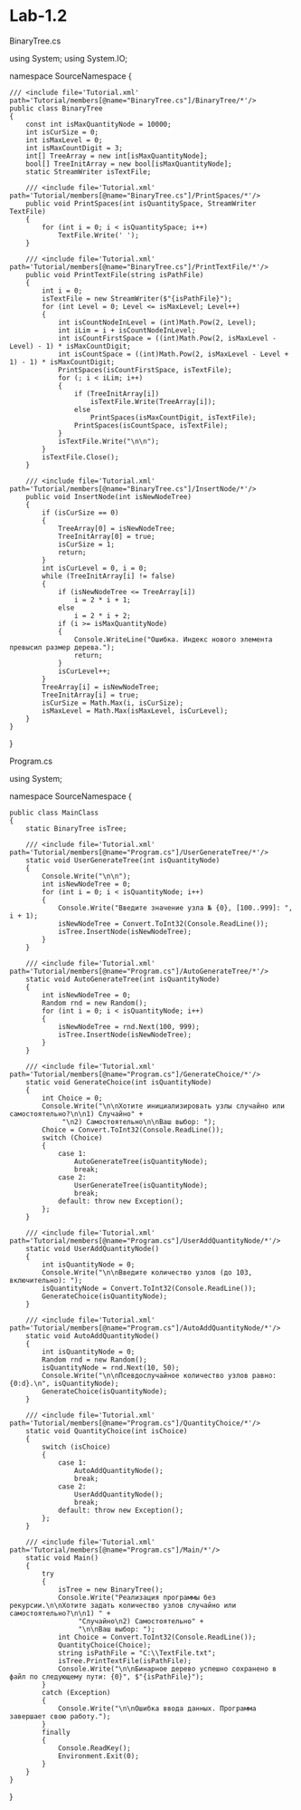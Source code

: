 # Lab-1.2
BinaryTree.cs

using System;
using System.IO;

namespace SourceNamespace
{

    /// <include file='Tutorial.xml' path='Tutorial/members[@name="BinaryTree.cs"]/BinaryTree/*'/>
    public class BinaryTree
    {
        const int isMaxQuantityNode = 10000;
        int isCurSize = 0;
        int isMaxLevel = 0;
        int isMaxCountDigit = 3;
        int[] TreeArray = new int[isMaxQuantityNode];
        bool[] TreeInitArray = new bool[isMaxQuantityNode];
        static StreamWriter isTextFile;

        /// <include file='Tutorial.xml' path='Tutorial/members[@name="BinaryTree.cs"]/PrintSpaces/*'/>
        public void PrintSpaces(int isQuantitySpace, StreamWriter TextFile)
        {
            for (int i = 0; i < isQuantitySpace; i++)
                TextFile.Write(' ');
        }

        /// <include file='Tutorial.xml' path='Tutorial/members[@name="BinaryTree.cs"]/PrintTextFile/*'/>
        public void PrintTextFile(string isPathFile)
        {
            int i = 0;
            isTextFile = new StreamWriter($"{isPathFile}");
            for (int Level = 0; Level <= isMaxLevel; Level++)
            {
                int isCountNodeInLevel = (int)Math.Pow(2, Level);
                int iLim = i + isCountNodeInLevel;
                int isCountFirstSpace = ((int)Math.Pow(2, isMaxLevel - Level) - 1) * isMaxCountDigit;
                int isCountSpace = ((int)Math.Pow(2, isMaxLevel - Level + 1) - 1) * isMaxCountDigit;
                PrintSpaces(isCountFirstSpace, isTextFile);
                for (; i < iLim; i++)
                {
                    if (TreeInitArray[i])
                        isTextFile.Write(TreeArray[i]);
                    else
                        PrintSpaces(isMaxCountDigit, isTextFile);
                    PrintSpaces(isCountSpace, isTextFile);
                }
                isTextFile.Write("\n\n");
            }
            isTextFile.Close();
        }

        /// <include file='Tutorial.xml' path='Tutorial/members[@name="BinaryTree.cs"]/InsertNode/*'/>
        public void InsertNode(int isNewNodeTree)
        {
            if (isCurSize == 0)
            {
                TreeArray[0] = isNewNodeTree;
                TreeInitArray[0] = true;
                isCurSize = 1;
                return;
            }
            int isCurLevel = 0, i = 0;
            while (TreeInitArray[i] != false)
            {
                if (isNewNodeTree <= TreeArray[i])
                    i = 2 * i + 1;
                else
                    i = 2 * i + 2;
                if (i >= isMaxQuantityNode)
                {
                    Console.WriteLine("Ошибка. Индекс нового элемента превысил размер дерева.");
                    return;
                }
                isCurLevel++;
            }
            TreeArray[i] = isNewNodeTree;
            TreeInitArray[i] = true;
            isCurSize = Math.Max(i, isCurSize);
            isMaxLevel = Math.Max(isMaxLevel, isCurLevel);
        }
    }
}


Program.cs

using System;

namespace SourceNamespace
{

    public class MainClass
    {
        static BinaryTree isTree;

        /// <include file='Tutorial.xml' path='Tutorial/members[@name="Program.cs"]/UserGenerateTree/*'/>
        static void UserGenerateTree(int isQuantityNode)
        {
            Console.Write("\n\n");
            int isNewNodeTree = 0;
            for (int i = 0; i < isQuantityNode; i++)
            {
                Console.Write("Введите значение узла № {0}, [100..999]: ", i + 1);
                isNewNodeTree = Convert.ToInt32(Console.ReadLine());
                isTree.InsertNode(isNewNodeTree);
            }
        }

        /// <include file='Tutorial.xml' path='Tutorial/members[@name="Program.cs"]/AutoGenerateTree/*'/>
        static void AutoGenerateTree(int isQuantityNode)
        {
            int isNewNodeTree = 0;
            Random rnd = new Random();
            for (int i = 0; i < isQuantityNode; i++)
            {
                isNewNodeTree = rnd.Next(100, 999);
                isTree.InsertNode(isNewNodeTree);
            }
        }

        /// <include file='Tutorial.xml' path='Tutorial/members[@name="Program.cs"]/GenerateChoice/*'/>
        static void GenerateChoice(int isQuantityNode)
        {
            int Choice = 0;
            Console.Write("\n\nХотите инициализировать узлы случайно или самостоятельно?\n\n1) Случайно" +
                 "\n2) Самостоятельно\n\nВаш выбор: ");
            Choice = Convert.ToInt32(Console.ReadLine());
            switch (Choice)
            {
                case 1:
                    AutoGenerateTree(isQuantityNode);
                    break;
                case 2:
                    UserGenerateTree(isQuantityNode);
                    break;
                default: throw new Exception();
            };
        }

        /// <include file='Tutorial.xml' path='Tutorial/members[@name="Program.cs"]/UserAddQuantityNode/*'/>
        static void UserAddQuantityNode()
        {
            int isQuantityNode = 0;
            Console.Write("\n\nВведите количество узлов (до 103, включительно): ");
            isQuantityNode = Convert.ToInt32(Console.ReadLine());
            GenerateChoice(isQuantityNode);
        }

        /// <include file='Tutorial.xml' path='Tutorial/members[@name="Program.cs"]/AutoAddQuantityNode/*'/>
        static void AutoAddQuantityNode()
        {
            int isQuantityNode = 0;
            Random rnd = new Random();
            isQuantityNode = rnd.Next(10, 50);
            Console.Write("\n\nПсевдослучайное количество узлов равно: {0:d}.\n", isQuantityNode);
            GenerateChoice(isQuantityNode);
        }

        /// <include file='Tutorial.xml' path='Tutorial/members[@name="Program.cs"]/QuantityChoice/*'/>
        static void QuantityChoice(int isChoice)
        {
            switch (isChoice)
            {
                case 1:
                    AutoAddQuantityNode();
                    break;
                case 2:
                    UserAddQuantityNode();
                    break;
                default: throw new Exception();
            };
        }

        /// <include file='Tutorial.xml' path='Tutorial/members[@name="Program.cs"]/Main/*'/>
        static void Main()
        {
            try
            {
                isTree = new BinaryTree();
                Console.Write("Реализация программы без рекурсии.\n\nХотите задать количество узлов случайно или самостоятельно?\n\n1) " +
                     "Случайно\n2) Самостоятельно" +
                     "\n\nВаш выбор: ");
                int Choice = Convert.ToInt32(Console.ReadLine());
                QuantityChoice(Choice);
                string isPathFile = "C:\\TextFile.txt";
                isTree.PrintTextFile(isPathFile);
                Console.Write("\n\nБинарное дерево успешно сохранено в файл по следующему пути: {0}", $"{isPathFile}");
            }
            catch (Exception)
            {
                Console.Write("\n\nОшибка ввода данных. Программа завершает свою работу.");
            }
            finally
            {
                Console.ReadKey();
                Environment.Exit(0);
            }
        }
    }
}




